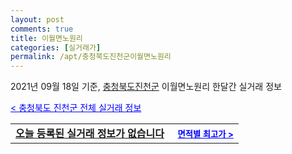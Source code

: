 ```yaml
---
layout: post
comments: true
title: 이월면노원리
categories: [실거래가]
permalink: /apt/충청북도진천군이월면노원리
---
```


2021년 09월 18일 기준, <a href="/apt/충청북도진천군">충청북도진천군</a> 이월면노원리 한달간 실거래 정보

<a style="color: blue;" href="/apt/충청북도진천군">< 충청북도 진천군 전체 실거래 정보</a>
<!---- start ---->
<table>
  <tr>
    <td colspan="4" style="font-weight: bold;"><a href="/apt/충청북도진천군이월면노원리{name_without_space}">오늘 등록된 실거래 정보가 없습니다</a> &nbsp;&nbsp;&nbsp; <a style="color: blue; font-size: smaller;" href="/apt/충청북도진천군이월면노원리{name_without_space}">면적별 최고가 ></a></td>
  </tr>
    
</table>
<!---- end ---->
    